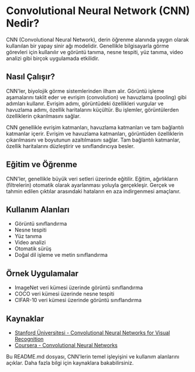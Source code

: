 # Convolutional Neural Network (CNN) Nedir?

CNN (Convolutional Neural Network), derin öğrenme alanında yaygın olarak kullanılan bir yapay sinir ağı modelidir. Genellikle bilgisayarla görme görevleri için kullanılır ve görüntü tanıma, nesne tespiti, yüz tanıma, video analizi gibi birçok uygulamada etkilidir.

## Nasıl Çalışır?

CNN'ler, biyolojik görme sistemlerinden ilham alır. Görüntü işleme aşamalarını taklit eder ve evrişim (convolution) ve havuzlama (pooling) gibi adımları kullanır. Evrişim adımı, görüntüdeki özellikleri vurgular ve havuzlama adımı, özellik haritalarını küçültür. Bu işlemler, görüntülerden özelliklerin çıkarılmasını sağlar.

CNN genellikle evrişim katmanları, havuzlama katmanları ve tam bağlantılı katmanlar içerir. Evrişim ve havuzlama katmanları, görüntüden özelliklerin çıkarılmasını ve boyutunun azaltılmasını sağlar. Tam bağlantılı katmanlar, özellik haritalarını düzleştirir ve sınıflandırıcıya besler.

## Eğitim ve Öğrenme

CNN'ler, genellikle büyük veri setleri üzerinde eğitilir. Eğitim, ağırlıkların (filtrelerin) otomatik olarak ayarlanması yoluyla gerçekleşir. Gerçek ve tahmin edilen çıktılar arasındaki hataların en aza indirgenmesi amaçlanır.

## Kullanım Alanları

- Görüntü sınıflandırma
- Nesne tespiti
- Yüz tanıma
- Video analizi
- Otomatik sürüş
- Doğal dil işleme ve metin sınıflandırma

## Örnek Uygulamalar

- ImageNet veri kümesi üzerinde görüntü sınıflandırma
- COCO veri kümesi üzerinde nesne tespiti
- CIFAR-10 veri kümesi üzerinde görüntü sınıflandırma

## Kaynaklar

- [Stanford Üniversitesi - Convolutional Neural Networks for Visual Recognition](http://cs231n.github.io/convolutional-networks/)
- [Coursera - Convolutional Neural Networks](https://www.coursera.org/learn/convolutional-neural-networks)

Bu README.md dosyası, CNN'lerin temel işleyişini ve kullanım alanlarını açıklar. Daha fazla bilgi için kaynaklara bakabilirsiniz.

